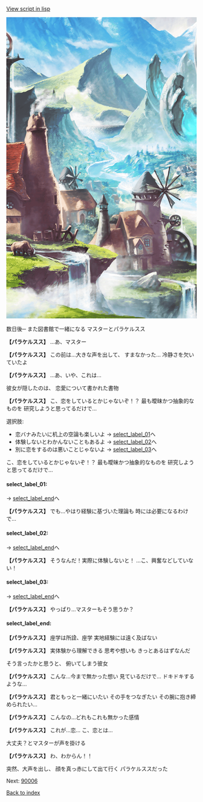 [View script in lisp](../scripts/10133202.txt)

![foot_mountain_village.png](../images/backgrounds/foot_mountain_village.png)

数日後─
また図書館で一緒になる
マスターとパラケルスス

**【パラケルスス】**
…あ、マスター

**【パラケルスス】**
この前は…大きな声を出して、
すまなかった…
冷静さを欠いていたよ

**【パラケルスス】**
…あ、いや、これは…

彼女が隠したのは、
恋愛について書かれた書物

**【パラケルスス】**
こ、恋をしているとかじゃないぞ！？
最も曖昧かつ抽象的なものを
研究しようと思ってるだけで…

選択肢:
- 恋バナみたいに机上の空論も楽しいよ → [select_label_01](#select_label_01)へ
- 体験しないとわかんないこともあるよ → [select_label_02](#select_label_02)へ
- 別に恋をするのは悪いことじゃないよ → [select_label_03](#select_label_03)へ

こ、恋をしているとかじゃないぞ！？
最も曖昧かつ抽象的なものを
研究しようと思ってるだけで…

#### select_label_01:
 → [select_label_end](#select_label_end)へ

**【パラケルスス】**
でも…やはり経験に基づいた理論も
時には必要になるわけで…

#### select_label_02:
 → [select_label_end](#select_label_end)へ

**【パラケルスス】**
そうなんだ！実際に体験しないと！
…こ、興奮などしていない！

#### select_label_03:
 → [select_label_end](#select_label_end)へ

**【パラケルスス】**
やっぱり…マスターもそう思うか？

#### select_label_end:

**【パラケルスス】**
座学は所詮、座学
実地経験には遠く及ばない

**【パラケルスス】**
実体験から理解できる
思考や想いも
きっとあるはずなんだ

そう言ったかと思うと、
俯いてしまう彼女

**【パラケルスス】**
こんな…今まで無かった想い
見ているだけで…
ドキドキするような…

**【パラケルスス】**
君ともっと一緒にいたい
その手をつなぎたい
その腕に抱き締められたい…

**【パラケルスス】**
こんなの…どれもこれも無かった感情

**【パラケルスス】**
これが…恋…
こ、恋とは…

大丈夫？とマスターが声を掛ける

**【パラケルスス】**
わ、わからん！！

突然、大声を出し、
顔を真っ赤にして出て行く
パラケルススだった

Next: [90006](90006.md)

[Back to index](index.md)
